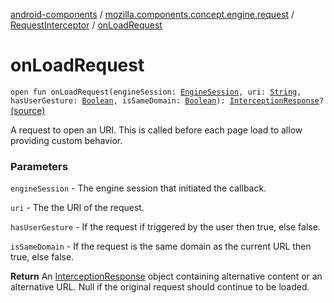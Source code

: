 [android-components](../../index.md) / [mozilla.components.concept.engine.request](../index.md) / [RequestInterceptor](index.md) / [onLoadRequest](./on-load-request.md)

# onLoadRequest

`open fun onLoadRequest(engineSession: `[`EngineSession`](../../mozilla.components.concept.engine/-engine-session/index.md)`, uri: `[`String`](https://kotlinlang.org/api/latest/jvm/stdlib/kotlin/-string/index.html)`, hasUserGesture: `[`Boolean`](https://kotlinlang.org/api/latest/jvm/stdlib/kotlin/-boolean/index.html)`, isSameDomain: `[`Boolean`](https://kotlinlang.org/api/latest/jvm/stdlib/kotlin/-boolean/index.html)`): `[`InterceptionResponse`](-interception-response/index.md)`?` [(source)](https://github.com/mozilla-mobile/android-components/blob/master/components/concept/engine/src/main/java/mozilla/components/concept/engine/request/RequestInterceptor.kt#L63)

A request to open an URI. This is called before each page load to allow
providing custom behavior.

### Parameters

`engineSession` - The engine session that initiated the callback.

`uri` - The the URI of the request.

`hasUserGesture` - If the request if triggered by the user then true, else false.

`isSameDomain` - If the request is the same domain as the current URL then true, else false.

**Return**
An [InterceptionResponse](-interception-response/index.md) object containing alternative content
or an alternative URL. Null if the original request should continue to
be loaded.


